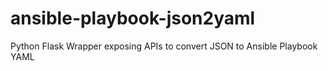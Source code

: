 # ansible-playbook-json2yaml
Python Flask Wrapper exposing APIs to convert JSON to Ansible Playbook YAML
